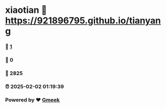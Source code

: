 # xiaotian :link: https://921896795.github.io/tianyang 
### :page_facing_up: [1](https://921896795.github.io/tianyang/tag.html) 
### :speech_balloon: 0 
### :hibiscus: 2825 
### :alarm_clock: 2025-02-02 01:19:39 
### Powered by :heart: [Gmeek](https://github.com/Meekdai/Gmeek)
